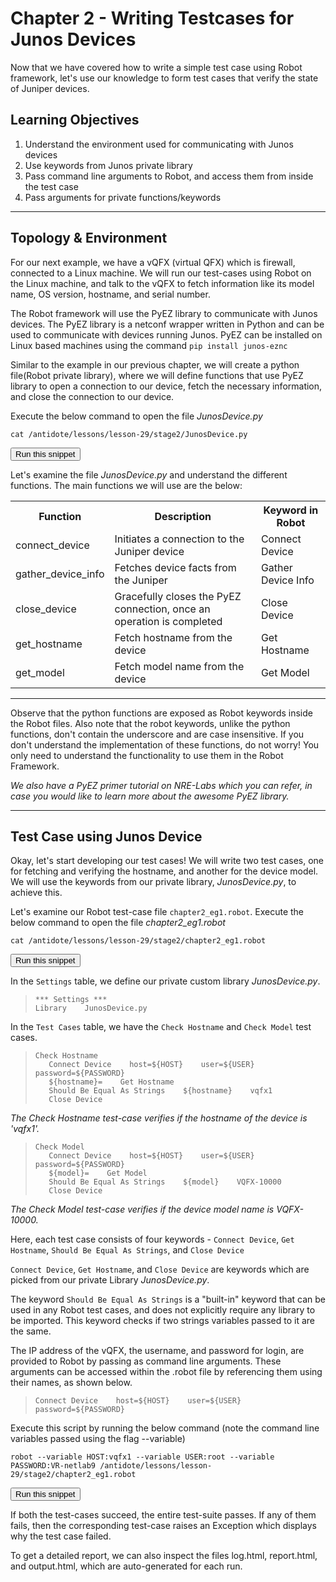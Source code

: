 # Chapter 2 - Writing Testcases for Junos Devices

Now that we have covered how to write a simple test case using Robot framework, let's use our knowledge to form test cases that verify the state of Juniper devices.

## Learning Objectives
1.  Understand the environment used for communicating with Junos devices
2.  Use keywords from Junos private library
3.  Pass command line arguments to Robot, and access them from inside the test case
3.  Pass arguments for private functions/keywords

-----
## Topology & Environment
For our next example, we have a vQFX (virtual QFX) which is firewall, connected to a Linux machine. We will run our test-cases using Robot on the Linux machine, and talk to the vQFX to fetch information like its model name, OS version, hostname, and serial number.

The Robot framework will use the PyEZ library to communicate with Junos devices. The PyEZ library is a netconf wrapper written in Python and can be used to communicate with devices running Junos. PyEZ can be installed on Linux based machines using the command  `pip install junos-eznc`

Similar to the example in our previous chapter, we will create a python file(Robot private library), where we will define functions that use PyEZ library to open a connection to our device, fetch the necessary information, and close the connection to our device.

Execute the below command to open the file *JunosDevice.py*
```
cat /antidote/lessons/lesson-29/stage2/JunosDevice.py
```
<button type="button" class="btn btn-primary btn-sm" onclick="runSnippetInTab('linux1', 0)">Run this snippet</button>


Let's examine the file *JunosDevice.py* and understand the different functions. The main functions we will use are the below:


<table style="width:100%">
  <tr>
    <th>Function</th>
    <th>Description</th> 
    <th>Keyword in Robot</th>
  </tr>
  <tr>
    <td>connect_device</td>
    <td>Initiates a connection to the Juniper device</td> 
    <td>Connect Device</td>
  </tr>
  <tr>
    <td>gather_device_info</td>
    <td>Fetches device facts from the Juniper</td> 
    <td>Gather Device Info</td>
  </tr>
  <tr>
    <td>close_device</td>
    <td>Gracefully closes the PyEZ connection, once an operation is completed</td> 
    <td>Close Device</td>
  </tr>
  <tr>
    <td>get_hostname</td>
    <td>Fetch hostname from the device</td> 
    <td>Get Hostname</td>
  </tr>
  <tr>
    <td>get_model</td>
    <td>Fetch model name from the device</td> 
    <td>Get Model</td>
  </tr>
</table>

------

Observe that the python functions are exposed as Robot keywords inside the Robot files. Also note that the robot keywords, unlike the python functions, don't contain the underscore and are case insensitive. If you don't understand the implementation of these functions, do not worry! You only need to understand the functionality to use them in the Robot Framework. 

*We also have a PyEZ primer tutorial on NRE-Labs which you can refer, in case you would like to learn more about the awesome PyEZ library.*

----
## Test Case using Junos Device

Okay, let's start developing our test cases! We will write two test cases, one for fetching and verifying the hostname, and another for the device model. We will use the keywords from our private library, *JunosDevice.py*, to achieve this.

Let's examine our Robot test-case file `chapter2_eg1.robot`. Execute the below command to open the file *chapter2_eg1.robot*
```
cat /antidote/lessons/lesson-29/stage2/chapter2_eg1.robot
```
<button type="button" class="btn btn-primary btn-sm" onclick="runSnippetInTab('linux1', 1)">Run this snippet</button>

In the `Settings` table, we define our private custom library *JunosDevice.py*.

>```
>*** Settings ***
>Library    JunosDevice.py
>```


In the `Test Cases` table, we have the `Check Hostname` and `Check Model` test cases.

>```
>Check Hostname
>    Connect Device    host=${HOST}    user=${USER}    password=${PASSWORD}
>    ${hostname}=    Get Hostname
>    Should Be Equal As Strings    ${hostname}    vqfx1
>    Close Device
>```
*The Check Hostname test-case verifies if the hostname of the device is 'vqfx1'.*

>```
>Check Model
>    Connect Device    host=${HOST}    user=${USER}    password=${PASSWORD}
>    ${model}=    Get Model
>    Should Be Equal As Strings    ${model}    VQFX-10000
>    Close Device
>```
*The Check Model test-case verifies if the device model name is VQFX-10000.*

Here, each test case consists of four keywords - `Connect Device`, `Get Hostname`, `Should Be Equal As Strings`, and `Close Device`

`Connect Device`, `Get Hostname`, and `Close Device` are keywords which are picked from our private Library *JunosDevice.py*.

The keyword `Should Be Equal As Strings` is a "built-in" keyword that can be used in any Robot test cases, and does not explicitly require any library to be imported. This keyword checks if two strings variables passed to it are the same.

The IP address of the vQFX, the username, and password for login, are provided to Robot by passing as command line arguments. These arguments can be accessed within the .robot file by referencing them using their names, as shown below.

>```
>Connect Device    host=${HOST}    user=${USER}    password=${PASSWORD}
>```

Execute this script by running the below command (note the command line variables passed using the flag --variable)
```
robot --variable HOST:vqfx1 --variable USER:root --variable PASSWORD:VR-netlab9 /antidote/lessons/lesson-29/stage2/chapter2_eg1.robot
```
<button type="button" class="btn btn-primary btn-sm" onclick="runSnippetInTab('linux1', 6)">Run this snippet</button>

If both the test-cases succeed, the entire test-suite passes. If any of them fails, then the corresponding test-case raises an Exception which displays why the test case failed.

To get a detailed report, we can also inspect the files log.html, report.html, and output.html, which are auto-generated for each run.